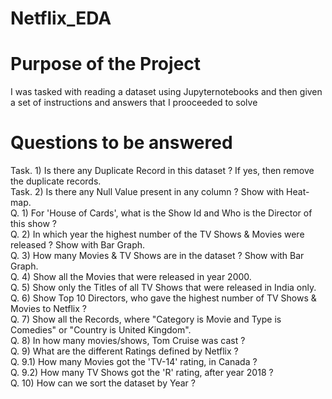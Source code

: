 # Netflix_EDA
<h1>Purpose of the Project</h1>
<p>I was tasked with reading a dataset using Jupyternotebooks and then given a set of instructions and answers that I prooceeded to solve </p>

<h1>Questions to be answered</h1>
Task. 1) Is there any Duplicate Record in this dataset ? If yes, then remove the duplicate records.<br>
Task. 2) Is there any Null Value present in any column ? Show with Heat-map.<br>
Q. 1) For 'House of Cards', what is the Show Id and Who is the Director of this show ?<br>
Q. 2) In which year the highest number of the TV Shows & Movies were released ? Show with Bar Graph.<br>
Q. 3) How many Movies & TV Shows are in the dataset ? Show with Bar Graph.<br>
Q. 4) Show all the Movies that were released in year 2000.<br>
Q. 5) Show only the Titles of all TV Shows that were released in India only.<br>
Q. 6) Show Top 10 Directors, who gave the highest number of TV Shows & Movies to Netflix ?<br>
Q. 7) Show all the Records, where "Category is Movie and Type is Comedies" or "Country is United Kingdom".<br>
Q. 8) In how many movies/shows, Tom Cruise was cast ?<br>
Q. 9) What are the different Ratings defined by Netflix ?<br>
Q. 9.1) How many Movies got the 'TV-14' rating, in Canada ?<br>
Q. 9.2) How many TV Shows got the 'R' rating, after year 2018 ?<br>
Q. 10) How can we sort the dataset by Year ?
